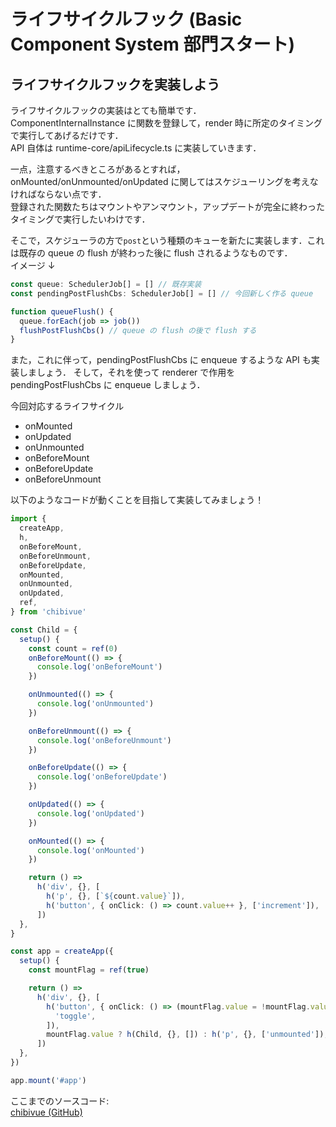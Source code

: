 # ライフサイクルフック (Basic Component System 部門スタート)

## ライフサイクルフックを実装しよう

ライフサイクルフックの実装はとても簡単です．  
ComponentInternalInstance に関数を登録して，render 時に所定のタイミングで実行してあげるだけです．  
API 自体は runtime-core/apiLifecycle.ts に実装していきます．

一点，注意するべきところがあるとすれば，onMounted/onUnmounted/onUpdated に関してはスケジューリングを考えなければならない点です．  
登録された関数たちはマウントやアンマウント，アップデートが完全に終わったタイミングで実行したいわけです．

そこで，スケジューラの方で`post`という種類のキューを新たに実装します．これは既存の queue の flush が終わった後に flush されるようなものです．  
イメージ ↓

```ts
const queue: SchedulerJob[] = [] // 既存実装
const pendingPostFlushCbs: SchedulerJob[] = [] // 今回新しく作る queue

function queueFlush() {
  queue.forEach(job => job())
  flushPostFlushCbs() // queue の flush の後で flush する
}
```

また，これに伴って，pendingPostFlushCbs に enqueue するような API も実装しましょう．
そして，それを使って renderer で作用を pendingPostFlushCbs に enqueue しましょう．

今回対応するライフサイクル

- onMounted
- onUpdated
- onUnmounted
- onBeforeMount
- onBeforeUpdate
- onBeforeUnmount

以下のようなコードが動くことを目指して実装してみましょう！

```ts
import {
  createApp,
  h,
  onBeforeMount,
  onBeforeUnmount,
  onBeforeUpdate,
  onMounted,
  onUnmounted,
  onUpdated,
  ref,
} from 'chibivue'

const Child = {
  setup() {
    const count = ref(0)
    onBeforeMount(() => {
      console.log('onBeforeMount')
    })

    onUnmounted(() => {
      console.log('onUnmounted')
    })

    onBeforeUnmount(() => {
      console.log('onBeforeUnmount')
    })

    onBeforeUpdate(() => {
      console.log('onBeforeUpdate')
    })

    onUpdated(() => {
      console.log('onUpdated')
    })

    onMounted(() => {
      console.log('onMounted')
    })

    return () =>
      h('div', {}, [
        h('p', {}, [`${count.value}`]),
        h('button', { onClick: () => count.value++ }, ['increment']),
      ])
  },
}

const app = createApp({
  setup() {
    const mountFlag = ref(true)

    return () =>
      h('div', {}, [
        h('button', { onClick: () => (mountFlag.value = !mountFlag.value) }, [
          'toggle',
        ]),
        mountFlag.value ? h(Child, {}, []) : h('p', {}, ['unmounted']),
      ])
  },
})

app.mount('#app')
```

ここまでのソースコード:  
[chibivue (GitHub)](https://github.com/Ubugeeei/chibivue/tree/main/book/impls/40_basic_component_system/010_lifecycle_hooks)
